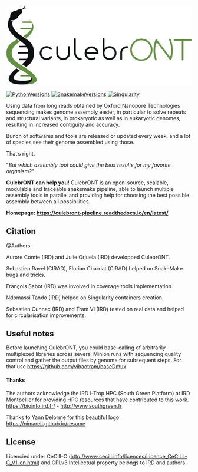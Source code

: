 
![Culebront Logo](./docs/source/SupplementaryFiles/culebront_logo.png)


[![PythonVersions](https://img.shields.io/badge/python-3.7%2B-blue)](https://www.python.org/downloads)
[![SnakemakeVersions](https://img.shields.io/badge/snakemake-≥5.10.0-brightgreen.svg?style=flat)](https://snakemake.readthedocs.io)
[![Singularity](https://img.shields.io/badge/singularity-available-7E4C74.svg)](https://sylabs.io/docs/)

Using data from long reads obtained by Oxford Nanopore Technologies sequencing makes genome assembly easier, in particular to solve repeats and structural variants, in prokaryotic as well as in eukaryotic genomes, resulting in increased contiguity and accuracy.

Bunch of softwares and tools are released or updated every week, and a lot of species see their genome assembled using those.

That’s right.

"*But which assembly tool could give the best results for my favorite organism?*"

**CulebrONT can help you!** CulebrONT is an open-source, scalable, modulable and traceable snakemake pipeline, able to launch multiple assembly tools in parallel and providing help for choosing the best possible assembly between all possibilities.

**Homepage: https://culebront-pipeline.readthedocs.io/en/latest/**

<a name="citation"></a>
## Citation

@Authors:

Aurore Comte (IRD) and Julie Orjuela (IRD) developped CulebrONT.

Sebastien Ravel (CIRAD), Florian Charriat (CIRAD) helped on SnakeMake bugs and tricks.

François Sabot (IRD) was involved in coverage tools implementation.

Ndomassi Tando (IRD) helped on Singularity containers creation.

Sebastien Cunnac (IRD) and Tram Vi (IRD) tested on real data and helped for circularisation improvements.

<a name="notes"></a>
## Useful notes

Before launching CulebrONT, you could base-calling of arbitrarily multiplexed libraries across several Minion runs with sequencing quality control and gather the output files by genome for subsequent steps. For that use https://github.com/vibaotram/baseDmux.

#### Thanks

The authors acknowledge the IRD i-Trop HPC (South Green Platform) at IRD Montpellier for providing HPC resources that have contributed to this work. https://bioinfo.ird.fr/ - http://www.southgreen.fr

Thanks to Yann Delorme for this beautiful logo https://nimarell.github.io/resume

<a name="licence"></a>
## License
Licencied under CeCill-C (http://www.cecill.info/licences/Licence_CeCILL-C_V1-en.html) and GPLv3
Intellectual property belongs to IRD and authors.
